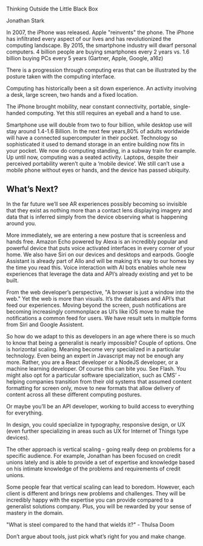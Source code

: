 Thinking Outside the Little Black Box

Jonathan Stark

In 2007, the iPhone was released. Apple "reinvents" the phone. The iPhone has infiltrated every aspect of our lives and has revolutionized the computing landscape. By 2015, the smartphone industry will dwarf personal computers. 4 billion people are buying smartphones every 2 years vs. 1.6 billion buying PCs every 5 years (Gartner, Apple, Google, a16z)

There is a progression through computing eras that can be illustrated by the posture taken with the computing interface.

Computing has historically been a sit down experience. An activity involving a desk, large screen, two hands and a fixed location.

The iPhone brought mobility, near constant connectivity, portable, single-handed computing. Yet this still requires an eyeball and a hand to use. 

Smartphone use will double from two to four billion, while desktop use will stay around 1.4-1.6 Billion. In the next few years,80% of adults worldwide will have a connected supercomputer in their pocket. Technology so sophisticated it used to demand storage in an entire building now fits in your pocket. We now do computing standing, in a subway train for example. Up until now, computing was a seated activity. Laptops, despite their perceived portability weren’t quite a ‘mobile device’. We still can’t use a mobile phone without eyes or hands, and the device has passed ubiquity.

## What’s Next?

In the far future we’ll see AR experiences possibly becoming so invisible that they exist as nothing more than a contact lens displaying imagery and data that is inferred simply from the device observing what is happening around you. 

More immediately, we are entering a new posture that is screenless and hands free. Amazon Echo powered by Alexa is an incredibly popular and powerful device that puts voice activated interfaces in every corner of your home. We also have Siri on our devices and desktops and earpods. Google Assistant is already part of Allo and will be making it’s way to our homes by the time you read this. Voice interaction with AI bots enables whole new experiences that leverage the data and API’s already existing and yet to be built. 

From the web developer’s perspective, "A browser is just a window into the web." Yet the web is more than visuals. It’s the databases and API’s that feed our experiences. Moving beyond the screen, push notifications are becoming increasingly commonplace as UI’s like iOS move to make the notifications a common feed for users. We have result sets in multiple forms from Siri and Google Assistent. 

So how do we adapt to this as developers in an age where there is so much to know that being a generalist is nearly impossible? Couple of options. One is horizontal scaling. Meaning become very specialized in a particular technology. Even being an expert in Javascript may not be enough any more. Rather, you are a React developer or a NodeJS developer, or a machine learning developer. Of course this can bite you. See Flash. You might also opt for a particular software specialization, such as CMS’ - helping companies transition from their old systems that assumed content formatting for screen only, move to new formats that allow delivery of content across all these different computing postures. 

Or maybe you’ll be an API developer, working to build access to everything for everything.

In design, you could specialize in typography, responsive design, or UX (even further specializing in areas such as UX for Internet of Things type devices).

The other approach is vertical scaling - going really deep on problems for a specific audience. For example, Jonathan has been focused on credit unions lately and is able to provide a set of expertise and knowledge based on his intimate knowledge of the problems and requirements of credit unions.

Some people fear that vertical scaling can lead to boredom. However, each client is different and brings new problems and challenges. They will be incredibly happy with the expertise you can provide compared to a generalist solutions company. Plus, you will be rewarded by your sense of mastery in the domain.

"What is steel compared to the hand that wields it?" - Thulsa Doom

Don’t argue about tools, just pick what’s right for you and make change.

